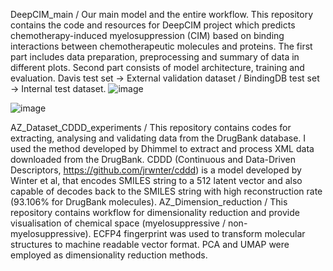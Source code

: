 DeepCIM_main / 
Our main model and the entire workflow. This repository contains the code and resources for DeepCIM project which predicts chemotherapy-induced myelosuppression (CIM) based on binding interactions between chemotherapeutic molecules and proteins. The first part includes data preparation, preprocessing and summary of data in different plots. Second part consists of model architecture, training and evaluation. Davis test set -> External validation dataset / BindingDB test set -> Internal test dataset.
![image](https://github.com/tlee23-ic/AZ-project-2023-2024/assets/151794938/166f86a5-8857-4fa3-9e49-85977eba600b)

![image](https://github.com/tlee23-ic/AZ-project-2023-2024/assets/151794938/874c7c16-1f15-4d9b-bf6b-1043d08f8e3c)


AZ_Dataset_CDDD_experiments / 
This repository contains codes for extracting, analysing and validating data from the DrugBank database. I used the method developed by Dhimmel to extract and process XML data downloaded from the DrugBank. CDDD (Continuous and Data-Driven Descriptors, https://github.com/jrwnter/cddd) is a model developed by Winter et al, that encodes SMILES string to a 512 latent vector and also capable of decodes back to the SMILES string with high reconstruction rate (93.106% for DrugBank molecules).
AZ_Dimension_reduction / 
This repository contains workflow for dimensionality reduction and provide visualisation of chemical space (myelosuppressive / non-myelosuppressive). ECFP4 fingerprint was used to transform molecular structures to machine readable vector format. PCA and UMAP were employed as dimensionality reduction methods.
